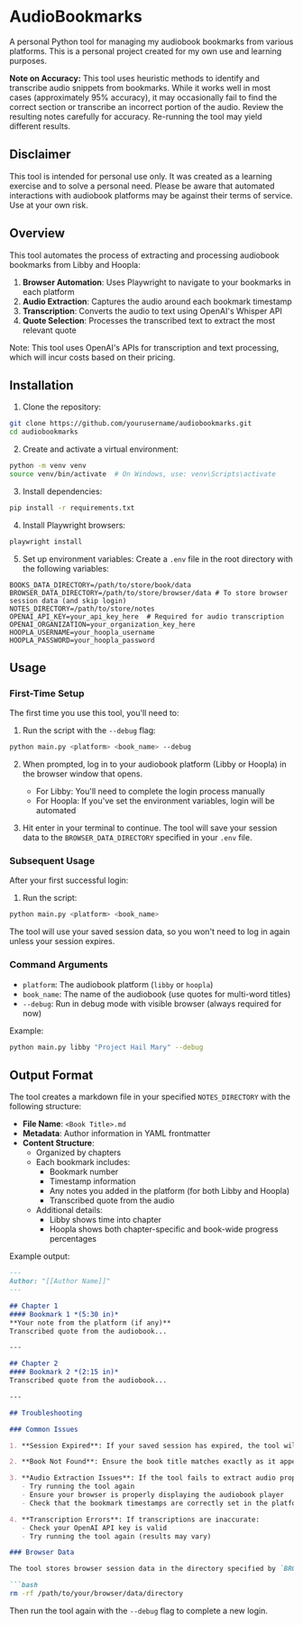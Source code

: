# AudioBookmarks

A personal Python tool for managing my audiobook bookmarks from various platforms. This is a personal project created for my own use and learning purposes.

**Note on Accuracy:** This tool uses heuristic methods to identify and transcribe audio snippets from bookmarks. While it works well in most cases (approximately 95% accuracy), it may occasionally fail to find the correct section or transcribe an incorrect portion of the audio. Review the resulting notes carefully for accuracy.
Re-running the tool may yield different results.

## Disclaimer

This tool is intended for personal use only. It was created as a learning exercise and to solve a personal need. Please be aware that automated interactions with audiobook platforms may be against their terms of service. Use at your own risk.

## Overview

This tool automates the process of extracting and processing audiobook bookmarks from Libby and Hoopla:

1. **Browser Automation**: Uses Playwright to navigate to your bookmarks in each platform
2. **Audio Extraction**: Captures the audio around each bookmark timestamp
3. **Transcription**: Converts the audio to text using OpenAI's Whisper API
4. **Quote Selection**: Processes the transcribed text to extract the most relevant quote

Note: This tool uses OpenAI's APIs for transcription and text processing, which will incur costs based on their pricing.

## Installation

1. Clone the repository:
```bash
git clone https://github.com/yourusername/audiobookmarks.git
cd audiobookmarks
```

2. Create and activate a virtual environment:
```bash
python -m venv venv
source venv/bin/activate  # On Windows, use: venv\Scripts\activate
```

3. Install dependencies:
```bash
pip install -r requirements.txt
```

4. Install Playwright browsers:
```bash
playwright install
```

5. Set up environment variables:
Create a `.env` file in the root directory with the following variables:
```
BOOKS_DATA_DIRECTORY=/path/to/store/book/data
BROWSER_DATA_DIRECTORY=/path/to/store/browser/data # To store browser session data (and skip login)
NOTES_DIRECTORY=/path/to/store/notes
OPENAI_API_KEY=your_api_key_here  # Required for audio transcription
OPENAI_ORGANIZATION=your_organization_key_here
HOOPLA_USERNAME=your_hoopla_username
HOOPLA_PASSWORD=your_hoopla_password
```

## Usage

### First-Time Setup

The first time you use this tool, you'll need to:

1. Run the script with the `--debug` flag:
```bash
python main.py <platform> <book_name> --debug
```

2. When prompted, log in to your audiobook platform (Libby or Hoopla) in the browser window that opens.
   - For Libby: You'll need to complete the login process manually
   - For Hoopla: If you've set the environment variables, login will be automated

3. Hit enter in your terminal to continue. The tool will save your session data to the `BROWSER_DATA_DIRECTORY` specified in your `.env` file.

### Subsequent Usage

After your first successful login:

1. Run the script:
```bash
python main.py <platform> <book_name>
```

The tool will use your saved session data, so you won't need to log in again unless your session expires.

### Command Arguments

- `platform`: The audiobook platform (`libby` or `hoopla`)
- `book_name`: The name of the audiobook (use quotes for multi-word titles)
- `--debug`: Run in debug mode with visible browser (always required for now)

Example:
```bash
python main.py libby "Project Hail Mary" --debug
```

## Output Format

The tool creates a markdown file in your specified `NOTES_DIRECTORY` with the following structure:

- **File Name**: `<Book Title>.md`
- **Metadata**: Author information in YAML frontmatter
- **Content Structure**:
  - Organized by chapters
  - Each bookmark includes:
    - Bookmark number
    - Timestamp information
    - Any notes you added in the platform (for both Libby and Hoopla)
    - Transcribed quote from the audio
  - Additional details:
    - Libby shows time into chapter
    - Hoopla shows both chapter-specific and book-wide progress percentages

Example output:
```markdown
---
Author: "[[Author Name]]"
---

## Chapter 1
#### Bookmark 1 *(5:30 in)*
**Your note from the platform (if any)**
Transcribed quote from the audiobook...

---

## Chapter 2
#### Bookmark 2 *(2:15 in)*
Transcribed quote from the audiobook...

---

## Troubleshooting

### Common Issues

1. **Session Expired**: If your saved session has expired, the tool will prompt you to log in again.

2. **Book Not Found**: Ensure the book title matches exactly as it appears in your Libby or Hoopla library.

3. **Audio Extraction Issues**: If the tool fails to extract audio properly:
   - Try running the tool again
   - Ensure your browser is properly displaying the audiobook player
   - Check that the bookmark timestamps are correctly set in the platform

4. **Transcription Errors**: If transcriptions are inaccurate:
   - Check your OpenAI API key is valid
   - Try running the tool again (results may vary)

### Browser Data

The tool stores browser session data in the directory specified by `BROWSER_DATA_DIRECTORY`. If you're experiencing persistent login issues, you can delete this directory to start fresh:

```bash
rm -rf /path/to/your/browser/data/directory
```

Then run the tool again with the `--debug` flag to complete a new login.
